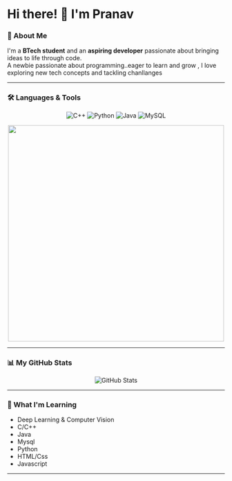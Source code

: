 # Hi there! 👋 I'm Pranav

### 🚀 About Me
I'm a **BTech student** and an **aspiring developer** passionate about bringing ideas to life through code.</br> 
A newbie passionate about programming..eager to learn and grow , I love exploring  new tech concepts and tackling chanllanges

---

### 🛠️ Languages & Tools
<p align="center">
    <img src="https://img.shields.io/badge/C++-00599C?style=for-the-badge&logo=c%2B%2B&logoColor=white" alt="C++" />
    <img src="https://img.shields.io/badge/Python-3776AB?style=for-the-badge&logo=python&logoColor=white" alt="Python" />
    <img src="https://img.shields.io/badge/Java-007396?style=for-the-badge&logo=openjdk&logoColor=white" alt="Java" />
    <img src="https://img.shields.io/badge/MySQL-4479A1?style=for-the-badge&logo=mysql&logoColor=white" alt="MySQL" />
</p>
<div align="center">
<img src="https://media.giphy.com/media/qgQUggAC3Pfv687qPC/giphy.gif" width="500"/>
</div>

---

### 📊 My GitHub Stats
<div align="center">
    <img src="https://github-readme-stats.vercel.app/api?username=YourGitHubUsername&show_icons=true&theme=radical" alt="GitHub Stats"/>
</div>

---

### 🌱 What I'm Learning
- Deep Learning & Computer Vision
- C/C++
- Java
- Mysql
- Python
- HTML/Css
- Javascript
---
